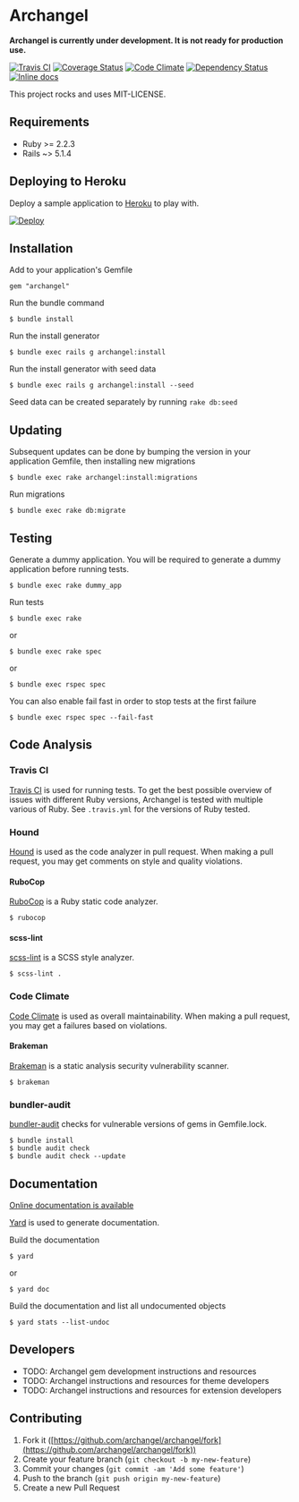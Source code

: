 # Archangel

**Archangel is currently under development. It is not ready for production use.**

[![Travis CI](https://travis-ci.org/archangel/archangel.svg?branch=master)](https://travis-ci.org/archangel/archangel)
[![Coverage Status](https://coveralls.io/repos/github/archangel/archangel/badge.svg?branch=master)](https://coveralls.io/github/archangel/archangel?branch=master)
[![Code Climate](https://codeclimate.com/github/archangel/archangel/badges/gpa.svg)](https://codeclimate.com/github/archangel/archangel)
[![Dependency Status](https://gemnasium.com/badges/github.com/archangel/archangel.svg)](https://gemnasium.com/github.com/archangel/archangel)
[![Inline docs](http://inch-ci.org/github/archangel/archangel.svg?branch=master)](http://inch-ci.org/github/archangel/archangel)

This project rocks and uses MIT-LICENSE.

## Requirements

- Ruby >= 2.2.3
- Rails ~> 5.1.4

## Deploying to Heroku

Deploy a sample application to [Heroku](https://www.heroku.com/) to play with.

[![Deploy](https://www.herokucdn.com/deploy/button.svg)](https://heroku.com/deploy?template=https://github.com/archangel/sample)

## Installation

Add to your application's Gemfile

```
gem "archangel"
```

Run the bundle command

```
$ bundle install
```

Run the install generator

```
$ bundle exec rails g archangel:install
```

Run the install generator with seed data

```
$ bundle exec rails g archangel:install --seed
```

Seed data can be created separately by running `rake db:seed`

## Updating

Subsequent updates can be done by bumping the version in your application Gemfile, then installing new migrations

```
$ bundle exec rake archangel:install:migrations
```

Run migrations

```
$ bundle exec rake db:migrate
```

## Testing

Generate a dummy application. You will be required to generate a dummy application before running tests.

```
$ bundle exec rake dummy_app
```

Run tests

```
$ bundle exec rake
```

or

```
$ bundle exec rake spec
```

or

```
$ bundle exec rspec spec
```

You can also enable fail fast in order to stop tests at the first failure

```
$ bundle exec rspec spec --fail-fast
```

## Code Analysis

### Travis CI

[Travis CI](https://travis-ci.org/) is used for running tests. To get the best possible overview of issues with different Ruby versions, Archangel is tested with multiple various of Ruby. See `.travis.yml` for the versions of Ruby tested.

### Hound

[Hound](https://houndci.com/) is used as the code analyzer in pull request. When making a pull request, you may get comments on style and quality violations.

#### RuboCop

[RuboCop](https://github.com/bbatsov/rubocop) is a Ruby static code analyzer.

```
$ rubocop
```

#### scss-lint

[scss-lint](https://github.com/brigade/scss-lint) is a SCSS style analyzer.

```
$ scss-lint .
```

### Code Climate

[Code Climate](https://codeclimate.com/) is used as overall maintainability. When making a pull request, you may get a failures based on violations.

#### Brakeman

[Brakeman](https://github.com/presidentbeef/brakeman) is a static analysis security vulnerability scanner.

```
$ brakeman
```
### bundler-audit

[bundler-audit](https://github.com/rubysec/bundler-audit) checks for vulnerable versions of gems in Gemfile.lock.

```
$ bundle install
$ bundle audit check
$ bundle audit check --update
```

## Documentation

[Online documentation is available](http://www.rubydoc.info/github/archangel/archangel/master)

[Yard](https://github.com/lsegal/yard) is used to generate documentation.

Build the documentation

```
$ yard
```

or

```
$ yard doc
```

Build the documentation and list all undocumented objects

```
$ yard stats --list-undoc
```

## Developers

- TODO: Archangel gem development instructions and resources
- TODO: Archangel instructions and resources for theme developers
- TODO: Archangel instructions and resources for extension developers

## Contributing

1.  Fork it ([https://github.com/archangel/archangel/fork](https://github.com/archangel/archangel/fork))
2.  Create your feature branch (`git checkout -b my-new-feature`)
3.  Commit your changes (`git commit -am 'Add some feature'`)
4.  Push to the branch (`git push origin my-new-feature`)
5.  Create a new Pull Request
